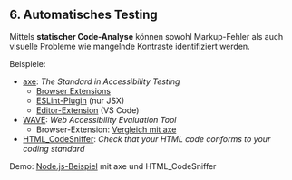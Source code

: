 ## 6. Automatisches Testing

Mittels **statischer Code-Analyse** können sowohl Markup-Fehler als auch visuelle Probleme wie mangelnde Kontraste identifiziert werden.

Beispiele:

- [axe](https://www.deque.com/axe/): _The Standard in Accessibility Testing_
  - [Browser Extensions](https://www.deque.com/axe/browser-extensions/)
  - [ESLint-Plugin](https://www.npmjs.com/package/eslint-plugin-jsx-a11y) (nur JSX)
  - [Editor-Extension](https://marketplace.visualstudio.com/items?itemName=deque-systems.vscode-axe-linter) (VS Code)
- [WAVE](https://wave.webaim.org/extension/): _Web Accessibility Evaluation Tool_
  - Browser-Extension: [Vergleich mit axe](https://blog.scottlogic.com/2023/09/27/accessibility-tooling-wave-vs-axe.html)
- [HTML_CodeSniffer](https://squizlabs.github.io/HTML_CodeSniffer/): _Check that your HTML code conforms to your coding standard_

Demo: [Node.js-Beispiel](https://github.com/cas-fe/Accessibility-Testing) mit axe und HTML_CodeSniffer
